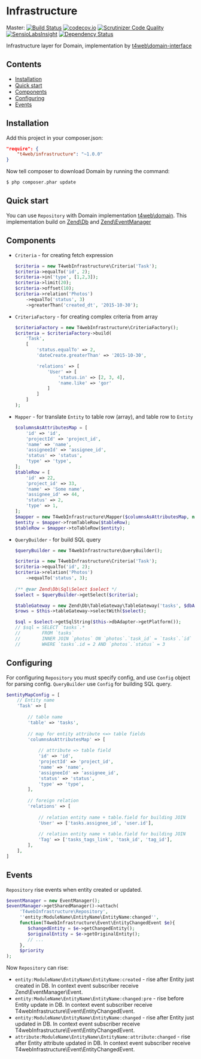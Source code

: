 # Infrastructure

Master:
[![Build Status](https://travis-ci.org/t4web/Infrastructure.svg?branch=master)](https://travis-ci.org/t4web/Infrastructure)
[![codecov.io](http://codecov.io/github/t4web/Infrastructure/coverage.svg?branch=master)](http://codecov.io/github/t4web/Infrastructure?branch=master)
[![Scrutinizer Code Quality](https://scrutinizer-ci.com/g/t4web/Infrastructure/badges/quality-score.png?b=master)](https://scrutinizer-ci.com/g/t4web/Infrastructure/?branch=master)
[![SensioLabsInsight](https://insight.sensiolabs.com/projects/973ae246-c9a7-4a93-b84b-24fbcafd3cda/mini.png)](https://insight.sensiolabs.com/projects/973ae246-c9a7-4a93-b84b-24fbcafd3cda)
[![Dependency Status](https://www.versioneye.com/user/projects/563887a1e93564001a000200/badge.svg?style=flat)](https://www.versioneye.com/user/projects/563887a1e93564001a000200)

Infrastructure layer for Domain, implementation by [t4web\domain-interface](https://github.com/t4web/DomainInterface)

## Contents
- [Installation](#instalation)
- [Quick start](#quick-start)
- [Components](#components)
- [Configuring](#configuring)
- [Events](#events)

## Installation

Add this project in your composer.json:

```json
"require": {
    "t4web/infrastructure": "~1.0.0"
}
```

Now tell composer to download Domain by running the command:

```bash
$ php composer.phar update
```

## Quick start

You can use `Repository` with Domain implementation [t4web\domain](https://github.com/t4web/Domain).
This implementation build on [Zend\Db](https://github.com/zendframework/zend-db) and 
[Zend\EventManager](https://github.com/zendframework/zend-eventmanager)

## Components

- `Criteria` - for creating fetch expression
  ```php
  $criteria = new T4webInfrastructure\Criteria('Task');
  $criteria->equalTo('id', 2);
  $criteria->in('type', [1,2,3]);
  $criteria->limit(20);
  $criteria->offset(10);
  $criteria->relation('Photos')
      ->equalTo('status', 3)
      ->greaterThan('created_dt', '2015-10-30');
  ```

- `CriteriaFactory` - for creating complex criteria from array
  ```php
  $criteriaFactory = new T4webInfrastructure\CriteriaFactory();
  $criteria = $criteriaFactory->build(
      'Task',
      [
          'status.equalTo' => 2,
          'dateCreate.greaterThan' => '2015-10-30',

          'relations' => [
              'User' => [
                  'status.in' => [2, 3, 4],
                  'name.like' => 'gor'
              ]
          ]
      ]
  );
  ```
  
- `Mapper` - for translate `Entity` to table row (array), and table row to `Entity`
  ```php
  $columnsAsAttributesMap = [
      'id' => 'id',
      'projectId' => 'project_id',
      'name' => 'name',
      'assigneeId' => 'assignee_id',
      'status' => 'status',
      'type' => 'type',
  ];
  $tableRow = [
      'id' => 22,
      'project_id' => 33,
      'name' => 'Some name',
      'assignee_id' => 44,
      'status' => 2,
      'type' => 1,
  ];
  $mapper = new T4webInfrastructure\Mapper($columnsAsAttributesMap, new T4webDomainInterface\EntityFactoryInterface());
  $entity = $mapper->fromTableRow($tableRow);
  $tableRow = $mapper->toTableRow($entity);
  ```

- `QueryBuilder` - for build SQL query
  ```php
  $queryBuilder = new T4webInfrastructure\QueryBuilder();
  
  $criteria = new T4webInfrastructure\Criteria('Task');
  $criteria->equalTo('id', 2);
  $criteria->relation('Photos')
      ->equalTo('status', 3);
      
  /** @var Zend\Db\Sql\Select $select */
  $select = $queryBuilder->getSelect($criteria);
  
  $tableGateway = new Zend\Db\TableGateway\TableGateway('tasks', $dbAdapter);
  $rows = $this->tableGateway->selectWith($select);
  
  $sql = $select->getSqlString($this->dbAdapter->getPlatform());
  // $sql = SELECT `tasks`.*
  //        FROM `tasks`
  //        INNER JOIN `photos` ON `photos`.`task_id` = `tasks`.`id`
  //        WHERE `tasks`.id = 2 AND `photos`.`status` = 3
  ```

## Configuring

For configuring `Repository` you must specify config, and use `Config` object for parsing config. `QueryBuilder` 
use `Config` for building SQL query.

```php
$entityMapConfig = [
    // Entity name
    'Task' => [
        
        // table name
        'table' => 'tasks',
        
        // map for entity attribute <=> table fields
        'columnsAsAttributesMap' => [
            
            // attribute => table field
            'id' => 'id',
            'projectId' => 'project_id',
            'name' => 'name',
            'assigneeId' => 'assignee_id',
            'status' => 'status',
            'type' => 'type',
        ],
        
        // foreign relation
        'relations' => [
        
            // relation entity name + table.field for building JOIN
            'User' => ['tasks.assignee_id', 'user.id'],
            
            // relation entity name + table.field for building JOIN
            'Tag' => ['tasks_tags_link', 'task_id', 'tag_id'],
        ],
    ],
]
```

## Events

`Repository` rise events when entity created or updated.
```php
$eventManager = new EventManager();
$eventManager->getSharedManager()->attach(
     'T4webInfrastructure\Repository',
     ''entity:ModuleName\EntityName\EntityName:changed'',
     function(T4webInfrastructure\Event\EntityChangedEvent $e){
        $changedEntity = $e->getChangedEntity();
        $originalEntity = $e->getOriginalEntity();
        // ...
     },
     $priority
);
```
Now `Repository` can rise:
- `entity:ModuleName\EntityName\EntityName:created` - rise after Entity just created in DB.
  In context event subscriber receive Zend\EventManager\Event.
- `entity:ModuleName\EntityName\EntityName:changed:pre` - rise before Entity update in DB.
  In context event subscriber receive T4webInfrastructure\Event\EntityChangedEvent.
- `entity:ModuleName\EntityName\EntityName:changed` - rise after Entity just updated in DB.
  In context event subscriber receive T4webInfrastructure\Event\EntityChangedEvent.
- `attribute:ModuleName\EntityName\EntityName:attribute:changed` - rise after Entity attribute updated in DB.
  In context event subscriber receive T4webInfrastructure\Event\EntityChangedEvent.
